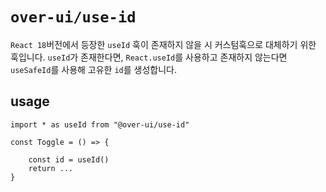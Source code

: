 # `over-ui/use-id`

`React 18`버전에서 등장한 `useId` 훅이 존재하지 않을 시 커스텀훅으로 대체하기 위한 훅입니다.
`useId`가 존재한다면, `React.useId`를 사용하고 존재하지 않는다면 `useSafeId`를 사용해 고유한 `id`를 생성합니다.

## usage
```tsx
import * as useId from "@over-ui/use-id"

const Toggle = () => {

    const id = useId()
    return ...
}
```